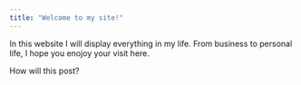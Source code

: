```yaml
---
title: "Welcome to my site!"
---
```


In this website I will display everything in my life. From business to personal life, I hope you enojoy your visit here.

How will this post?

